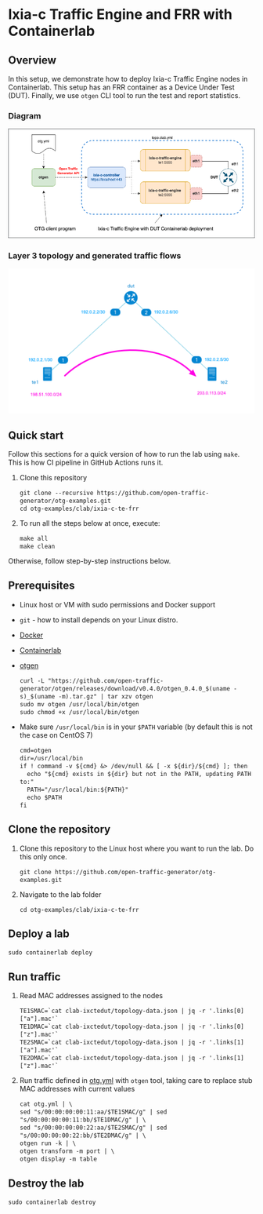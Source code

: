 # Ixia-c Traffic Engine and FRR with Containerlab

## Overview
In this setup, we demonstrate how to deploy Ixia-c Traffic Engine nodes in Containerlab. This setup has an FRR container as a Device Under Test (DUT). Finally, we use `otgen` CLI tool to run the test and report statistics.

### Diagram

![Diagram](./diagram.png)

### Layer 3 topology and generated traffic flows

![IP Diagram](./ip-diagram.png)

## Quick start

Follow this sections for a quick version of how to run the lab using `make`. This is how CI pipeline in GitHub Actions runs it.

1. Clone this repository

    ```Shell
    git clone --recursive https://github.com/open-traffic-generator/otg-examples.git
    cd otg-examples/clab/ixia-c-te-frr
    ```

2. To run all the steps below at once, execute:

    ```Shell
    make all
    make clean
    ```

Otherwise, follow step-by-step instructions below.

## Prerequisites

* Linux host or VM with sudo permissions and Docker support
* `git` - how to install depends on your Linux distro.
* [Docker](https://docs.docker.com/engine/install/)
* [Containerlab](https://containerlab.dev/install/)
* [otgen](https://github.com/open-traffic-generator/otgen)

    ```Shell
    curl -L "https://github.com/open-traffic-generator/otgen/releases/download/v0.4.0/otgen_0.4.0_$(uname -s)_$(uname -m).tar.gz" | tar xzv otgen
    sudo mv otgen /usr/local/bin/otgen
    sudo chmod +x /usr/local/bin/otgen
    ```

* Make sure `/usr/local/bin` is in your `$PATH` variable (by default this is not the case on CentOS 7)

    ```Shell
    cmd=otgen
    dir=/usr/local/bin
    if ! command -v ${cmd} &> /dev/null && [ -x ${dir}/${cmd} ]; then
      echo "${cmd} exists in ${dir} but not in the PATH, updating PATH to:"
      PATH="/usr/local/bin:${PATH}"
      echo $PATH
    fi
    ```

## Clone the repository

1. Clone this repository to the Linux host where you want to run the lab. Do this only once.

    ```Shell
    git clone https://github.com/open-traffic-generator/otg-examples.git
    ```

2. Navigate to the lab folder

    ```Shell
    cd otg-examples/clab/ixia-c-te-frr
    ```

## Deploy a lab

```Shell
sudo containerlab deploy
```

## Run traffic

1. Read MAC addresses assigned to the nodes

    ```Shell
    TE1SMAC=`cat clab-ixctedut/topology-data.json | jq -r '.links[0]["a"].mac'`
    TE1DMAC=`cat clab-ixctedut/topology-data.json | jq -r '.links[0]["z"].mac'`
    TE2SMAC=`cat clab-ixctedut/topology-data.json | jq -r '.links[1]["a"].mac'`
    TE2DMAC=`cat clab-ixctedut/topology-data.json | jq -r '.links[1]["z"].mac'`
    ```

2. Run traffic defined in [otg.yml](otg.yml) with `otgen` tool, taking care to replace stub MAC addresses with current values

    ```Shell
    cat otg.yml | \
    sed "s/00:00:00:00:11:aa/$TE1SMAC/g" | sed "s/00:00:00:00:11:bb/$TE1DMAC/g" | \
    sed "s/00:00:00:00:22:aa/$TE2SMAC/g" | sed "s/00:00:00:00:22:bb/$TE2DMAC/g" | \
    otgen run -k | \
    otgen transform -m port | \
    otgen display -m table
    ```

## Destroy the lab

```Shell
sudo containerlab destroy
```
